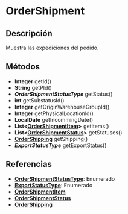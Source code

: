 # OrderShipment

## Descripción

Muestra las expediciones del pedido.

## Métodos

- **Integer** getId()
- **String** getPId()
- ***OrderShipmentStatusType*** getStatus()
- **int** getSubstatusId()
- **Integer** getOriginWarehouseGroupId()
- **Integer** getPhysicalLocationId()
- **LocalDate** getIncommingDate()
- **List<[OrderShipmentItem](OrderShipmentItem.md)>** getItems()
- **List<[OrderShipmentStatus](OrderShipmentStatus.md)>** getStatuses()
- **[OrderShipping](OrderShipping.md)** getShipping()
- ***ExportStatusType*** getExportStatus()

## Referencias

- **[OrderShipmentStatusType](../../Enums/README.md#OrderShipmemtStatusType)**: Enumerado
- **[ExportStatusType](../../Enums/README.md#ExportStatusType)**: Enumerado
- **[OrderShipmentItem](OrderShipmentItem.md)**
- **[OrderShipmentStatus](OrderShipmentStatus.md)**
- **[OrderShipping](OrderShipping.md)**
